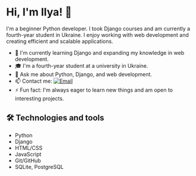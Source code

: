# Hi, I'm Ilya! 👋

I'm a beginner Python developer. I took Django courses and am currently a fourth-year student in Ukraine. I enjoy working with web development and creating efficient and scalable applications.

- 🌱 I'm currently learning Django and expanding my knowledge in web development.
- 🎓 I'm a fourth-year student at a university in Ukraine.
- 💬 Ask me about Python, Django, and web development.
- 📫 Contact me: [![Email](https://img.shields.io/badge/Email-ilyaban2004@gmail.com-red?style=flat-square&logo=gmail&logoColor=white)](mailto:ilyaban2004@gmail.com)
- ⚡ Fun fact: I'm always eager to learn new things and am open to interesting projects.

## 🛠 Technologies and tools
- Python
- Django
- HTML/CSS
- JavaScript
- Git/GitHub
- SQLite, PostgreSQL
